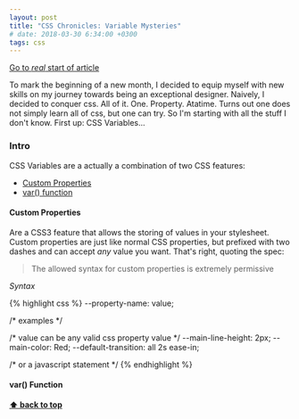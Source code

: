 ```yaml
---
layout: post
title: "CSS Chronicles: Variable Mysteries"
# date: 2018-03-30 6:34:00 +0300
tags: css
---
```


[Go to _real_ start of article](#Intro)

To mark the beginning of a new month, I decided to equip myself with new skills on my journey towards being an exceptional designer. Naively, I decided to conquer css. All of it. One. Property. Atatime. Turns out one does not simply learn all of css, but one can try. So I'm starting with all the stuff I don't know. First up: CSS Variables...

### Intro

CSS Variables are a actually a combination of two CSS features:

* [Custom Properties](#custom-properties)
* [var() function](#var-function)

#### Custom Properties

Are a CSS3 feature that allows the storing of values in your stylesheet.
Custom properties are just like normal CSS properties, but prefixed with two dashes and can accept _any_ value you want.
That's right, quoting the spec:
> The allowed syntax for custom properties is extremely permissive

_Syntax_

{% highlight css %}
--property-name: value;

/* examples */

/* value can be any valid css property value */
--main-line-height: 2px;
--main-color: Red;
--default-transition: all 2s ease-in;

/* or a javascript statement */
{% endhighlight %}

#### var() Function

**[⬆ back to top](#intro)**